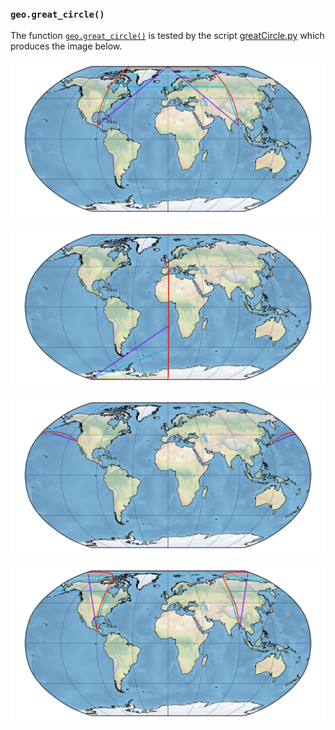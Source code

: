 ### `geo.great_circle()`

The function [`geo.great_circle()`](../pyguymer3/geo/great_circle.py) is tested by the script [greatCircle.py](greatCircle.py) which produces the image below.

![greatCircle output image](greatCircle/greatCircle0.png)

![greatCircle output image](greatCircle/greatCircle1.png)

![greatCircle output image](greatCircle/greatCircle2.png)

![greatCircle output image](greatCircle/greatCircle3.png)
